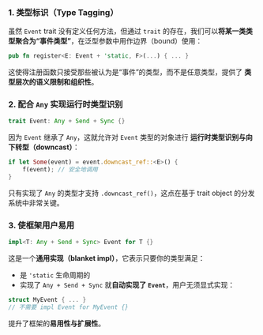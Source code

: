 ###  1. **类型标识（Type Tagging）**

虽然 `Event` trait 没有定义任何方法，但通过 `trait` 的存在，我们可以**将某一类类型聚合为“事件类型”**，在泛型参数中用作边界（bound）使用：
```rust
pub fn register<E: Event + 'static, F>(...) { ... }
```
这使得注册函数只接受那些被认为是“事件”的类型，而不是任意类型，提供了 **类型层次的语义限制和组织性**。
### 2. **配合 `Any` 实现运行时类型识别**
```rust
trait Event: Any + Send + Sync {}
```
因为 `Event` 继承了 `Any`，这就允许对 `Event` 类型的对象进行 **运行时类型识别与向下转型（downcast）**：
```rust
if let Some(event) = event.downcast_ref::<E>() {
    f(event); // 安全地调用
}
```
只有实现了 `Any` 的类型才支持 `.downcast_ref()`，这点在基于 trait object 的分发系统中非常关键。

### 3. **使框架用户易用**
```rust
impl<T: Any + Send + Sync> Event for T {}

```
这是一个**通用实现（blanket impl）**，它表示只要你的类型满足：
- 是 `'static` 生命周期的
- 实现了 `Any + Send + Sync`
就**自动实现了 `Event`**，用户无须显式实现：
```rust
struct MyEvent { ... }
// 不需要 impl Event for MyEvent {}

```
提升了框架的**易用性与扩展性**。